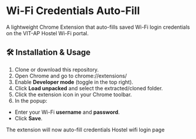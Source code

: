 # Wi-Fi Credentials Auto-Fill

A lightweight Chrome Extension that auto-fills saved Wi-Fi login credentials on the VIT-AP Hostel Wi-Fi portal.

## 🛠️ Installation & Usage

1. Clone or download this repository.
2. Open Chrome and go to chrome://extensions/
3. Enable **Developer mode** (toggle in the top right).
4. Click **Load unpacked** and select the extracted/cloned folder.
5. Click the extension icon in your Chrome toolbar.
6. In the popup:

- Enter your Wi-Fi **username** and **password**.
- Click **Save**.

The extension will now auto-fill credentials Hostel wifi login page
